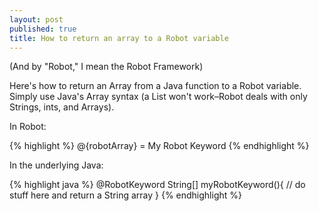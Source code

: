```yaml
---
layout: post
published: true
title: How to return an array to a Robot variable
---
```

(And by "Robot," I mean the Robot Framework)

Here's how to return an Array from a Java function to a Robot variable. Simply use Java's Array syntax (a List won't work–Robot deals with only Strings, ints, and Arrays).

In Robot:

{% highlight %}
@{robotArray} =    My Robot Keyword
{% endhighlight %}

In the underlying Java:

{% highlight java %}
@RobotKeyword
String[] myRobotKeyword(){
   // do stuff here and return a String array
}
{% endhighlight %}
